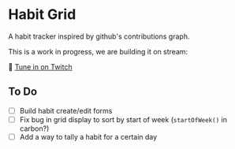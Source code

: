 # Habit Grid 

<!-- https://github.com/austenc/habitgrid -->

A habit tracker inspired by github's contributions graph.

This is a work in progress, we are building it on stream:

🎥 [Tune in on Twitch](https://twitch.tv/austencam)

## To Do

- [ ] Build habit create/edit forms
- [ ] Fix bug in grid display to sort by start of week (`startOfWeek()` in carbon?)
- [ ] Add a way to tally a habit for a certain day